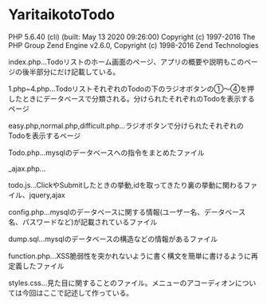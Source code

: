 # YaritaikotoTodo
PHP 5.6.40 (cli) (built: May 13 2020 09:26:00)
Copyright (c) 1997-2016 The PHP Group
Zend Engine v2.6.0, Copyright (c) 1998-2016 Zend Technologies

index.php...Todoリストのホーム画面のページ、アプリの概要や説明もこのページの後半部分にだけ記載している。

1.php~4.php...TodoリストそれぞれのTodoの下のラジオボタンの①～④を押したときにデータベースで分類される。分けられたそれぞれのTodoを表示するページ

easy.php,normal.php,difficult.php...ラジオボタンで分けられたそれぞれのTodoを表示するページ

Todo.php...mysqlのデータベースへの指令をまとめたファイル

_ajax.php...

todo.js...ClickやSubmitしたときの挙動,idを取ってきたり裏の挙動に関わるファイル、jquery,ajax

config.php...mysqlのデータベースに関する情報(ユーザー名、データベース名、パスワードなど)が記載されているファイル

dump.sql...mysqlのデータベースの構造などの情報があるファイル

function.php...XSS脆弱性を突かれないように書く構文を簡単に書けるように再定義したファイル

styles.css...見た目に関することのファイル。メニューのアコーディオンについては今回はここで記述して作っている。
